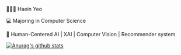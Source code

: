 👩🏻‍💻 Haein Yeo

💻 Majoring in Computer Science

🐥 Human-Centered AI | XAI | Computer Vision | Recommender system 

[![Anurag's github stats](https://github-readme-stats.vercel.app/api?username=haaaein)](https://github.com/anuraghazra/github-readme-stats)
